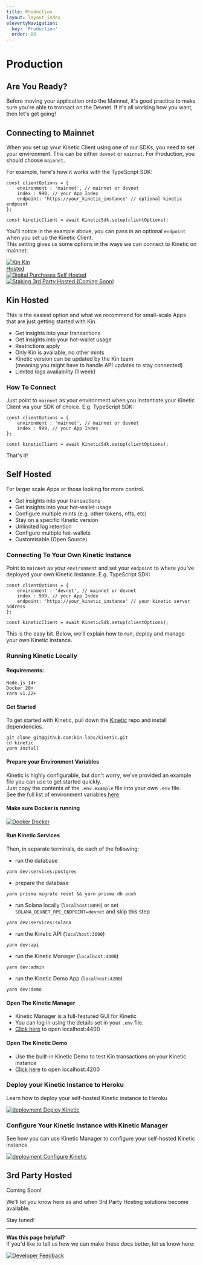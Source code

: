 ```yaml
---
title: Production
layout: layout-index
eleventyNavigation:
  key: 'Production'
  order: 88
---
```

# Production

## Are You Ready?
Before moving your application onto the Mainnet, it's good practice to make sure you're able to transact on the Devnet. If it's all working how you want, then let's get going!

## Connecting to Mainnet
When you set up your Kinetic Client using one of our SDKs, you need to set your environment. This can be either `devnet` or `mainnet`. For Production, you should choose `mainnet`.

For example, here's how it works with the TypeScript SDK:
```JS
const clientOptions = {
    environment : 'mainnet', // mainnet or devnet
    index : 999, // your App Index
    endpoint: 'https://your_kinetic_instance' // optional kinetic endpoint
};

const kineticClient = await KineticSdk.setup(clientOptions);
```
You'll notice in the example above, you can pass in an optional `endpoint` when you set up the Kinetic Client. <br/> This setting gives us some options in the ways we can connect to Kinetic on mainnet:

<div class='developers-hosting-options'>
  <a href='/developers/production/#kin-hosted'><div class='developers-hosting-option'>
    <img class='essential-icon image-logo' alt='Kin' src='../essentials/images/kin_logo.svg'>
    <span class='essential-text image-logo-text'>Kin <br/>Hosted</span>
  </div></a>
  <a href='/developers/production/#self-hosted'><div class='developers-hosting-option'>
    <img class='use-case-icon' alt='Digital Purchases' src='./images/server-solid.svg'>
    <span class='use-case-text'>Self Hosted</span>
  </div></a>
  <a href='/developers/production/#3rd-party-hosted'><div class='developers-hosting-option'>
    <img class='use-case-icon' alt='Staking' src='./images/globe-solid.svg'>
    <span class='use-case-text'>3rd Party Hosted (Coming Soon)</span>
  </div></a>
</div>

## Kin Hosted
This is the easiest option and what we recommend for small-scale Apps that are just getting started with Kin.
- Get insights into your transactions
- Get insights into your hot-wallet usage
- Restrictions apply
- Only Kin is available, no other mints
- Kinetic version can be updated by the Kin team <br/>(meaning you might have to handle API updates to stay connected)
- Limited logs availability (1 week)

### How To Connect
Just point to `mainnet` as your environment when you instantiate your Kinetic Client via your SDK of choice.
E.g. TypeScript SDK:
```JS
const clientOptions = {
    environment : 'mainnet', // mainnet or devnet
    index : 999, // your App Index
};

const kineticClient = await KineticSdk.setup(clientOptions);
```
That's it!



## Self Hosted
For larger scale Apps or those looking for more control.

- Get insights into your transactions
- Get insights into your hot-wallet usage
- Configure multiple mints (e.g. other tokens, nfts, etc)
- Stay on a specific Kinetic version
- Unlimited log retention
- Configure multiple hot-wallets
- Customisable (Open Source)

### Connecting To Your Own Kinetic Instance
Point to `mainnet` as your `environment` and set your `endpoint` to where you've deployed your own Kinetic Instance.
E.g. TypeScript SDK:
```JS
const clientOptions = {
    environment : 'devnet', // mainnet or devnet
    index : 999, // your App Index
    endpoint: 'https://your_kinetic_instance' // your kinetic server address
};

const kineticClient = await KineticSdk.setup(clientOptions);
```
This is the easy bit. Below, we'll explain how to run, deploy and manage your own Kinetic instance.
### Running Kinetic Locally

#### Requirements:
```
Node.js 14+
Docker 20+
Yarn v1.22+
```

#### Get Started
To get started with Kinetic, pull down the [Kinetic](https://github.com/kin-labs/kinetic) repo and install dependencies.
```
git clone git@github.com:kin-labs/kinetic.git
cd kinetic
yarn install
```
#### Prepare your Environment Variables
Kinetic is highly configurable, but don't worry, we've provided an example file you can use to get started quickly.<br/>
Just copy the contents of the `.env.example` file into your own `.env` file.<br/>
See the full list of environment variables <a href='https://github.com/kin-labs/kinetic/blob/dev/.env.example' target='_blank'>here</a>.

#### Make sure Docker is running
<div class='essentials'>
  <a href='https://www.docker.com/' target='_blank'><div class='essential'>
    <img class='essential-icon' alt='Docker' src='./images/docker-brands.svg'>
    <span class='essential-text'>Docker</span>
  </div></a>
</div>


#### Run Kinetic Services
Then, in separate terminals, do each of the following:

- run the database
```
yarn dev:services:postgres
```
- prepare the database
```
yarn prisma migrate reset && yarn prisma db push
```
- run Solana locally (`localhost:8899`) or set `SOLANA_DEVNET_RPC_ENDPOINT=devnet` and skip this step
```
yarn dev:services:solana
```
- run the Kinetic API (`localhost:3000`)
```
yarn dev:api
```
- run the Kinetic Manager (`localhost:4400`)
```
yarn dev:admin
```
- run the Kinetic Demo App (`localhost:4200`)
```
yarn dev:demo
```

#### Open The Kinetic Manager
- Kinetic Manager is a full-featured GUI for Kinetic
- You can log in using the details set in your `.env` file.
- <a href='http://localhost:4400' target='_blank'>Click here</a> to open localhost:4400
#### Open The Kinetic Demo
- Use the built-in Kinetic Demo to test Kin transactions on your Kinetic instance
- <a href='http://localhost:4200' target='_blank'>Click here</a> to open localhost:4200
### Deploy your Kinetic Instance to Heroku
Learn how to deploy your self-hosted Kinetic instance to Heroku
<div class='developers-hosting-options'>
  <a href='/developers/deployment/'><div class='developers-hosting-option'>
    <img class='developers-hosting-option-icon image-logo' alt='deployment' src='./images/heroku.png'>
    <span class='developers-hosting-option-text image-logo-text'>Deploy Kinetic</span>
  </div></a>
</div>

### Configure Your Kinetic Instance with Kinetic Manager
See how you can use Kinetic Manager to configure your self-hosted Kinetic instance
<div class='developers-hosting-options'>
  <a href='/developers/kinetic-manager/'><div class='developers-hosting-option'>
    <img class='developers-hosting-option-icon' alt='deployment' src='./images/screwdriver-wrench-solid.svg'>
    <span class='developers-hosting-option-text'>Configure Kinetic</span>
  </div></a>
</div>




## 3rd Party Hosted

Coming Soon! 

We'll let you know here as and when 3rd Party Hosting solutions become available.

Stay tuned!



***
**Was this page helpful?**<br/>
If you'd like to tell us how we can make these docs better, let us know here:

<div class='contacts-index'>
  <a href='https://forms.gle/qhjcDJR59v8RJsaY7' target='_blank'><div class='contact'>
    <img class='contact-icon' alt='Developer' src='../essentials/images/comment-dots-solid.svg'>
    <span class='contact-text'>Feedback</span>
  </div></a>
</div>
